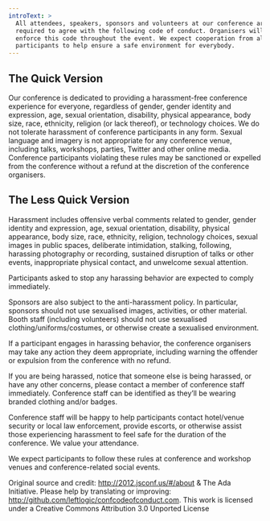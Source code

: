 ```yaml
---
introText: >
  All attendees, speakers, sponsors and volunteers at our conference are
  required to agree with the following code of conduct. Organisers will
  enforce this code throughout the event. We expect cooperation from all
  participants to help ensure a safe environment for everybody.
---
```


## The Quick Version

Our conference is dedicated to providing a harassment-free conference
experience for everyone, regardless of gender, gender identity and
expression, age, sexual orientation, disability, physical appearance,
body size, race, ethnicity, religion (or lack thereof), or technology
choices. We do not tolerate harassment of conference participants in
any form. Sexual language and imagery is not appropriate for any
conference venue, including talks, workshops, parties, Twitter and
other online media. Conference participants violating these rules may
be sanctioned or expelled from the conference without a refund at the
discretion of the conference organisers.

## The Less Quick Version

Harassment includes offensive verbal comments related to gender, gender
identity and expression, age, sexual orientation, disability, physical
appearance, body size, race, ethnicity, religion, technology choices,
sexual images in public spaces, deliberate intimidation, stalking,
following, harassing photography or recording, sustained disruption of
talks or other events, inappropriate physical contact, and unwelcome
sexual attention.

Participants asked to stop any harassing behavior are expected to
comply immediately.

Sponsors are also subject to the anti-harassment policy. In particular,
sponsors should not use sexualised images, activities, or other
material. Booth staff (including volunteers) should not use sexualised
clothing/uniforms/costumes, or otherwise create a sexualised
environment.

If a participant engages in harassing behavior, the conference
organisers may take any action they deem appropriate, including warning
the offender or expulsion from the conference with no refund.

If you are being harassed, notice that someone else is being harassed,
or have any other concerns, please contact a member of conference staff
immediately. Conference staff can be identified as they’ll be wearing
branded clothing and/or badges.

Conference staff will be happy to help participants contact hotel/venue
security or local law enforcement, provide escorts, or otherwise assist
those experiencing harassment to feel safe for the duration of the
conference. We value your attendance.

We expect participants to follow these rules at conference and workshop
venues and conference-related social events.

Original source and credit: http://2012.jsconf.us/#/about & The Ada Initiative.
Please help by translating or improving: http://github.com/leftlogic/confcodeofconduct.com.
This work is licensed under a Creative Commons Attribution 3.0 Unported License
